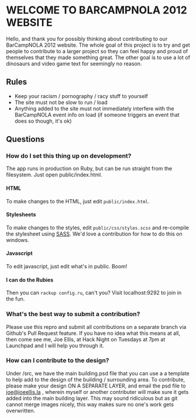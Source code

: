 WELCOME TO BARCAMPNOLA 2012 WEBSITE
=============

Hello, and thank you for possibly thinking about contributing to our BarCampNOLA 2012 website.  The whole goal of this project is to try and get people to contribute to a larger project so they can feel happy and proud of themselves that they made something great.  The other goal is to use a lot of dinosaurs and video game text for seemingly no reason.

Rules
-------------
- Keep your racism / pornography / racy stuff to yourself
- The site must not be slow to run / load
- Anything added to the site must not immediately interfere with the BarCampNOLA event info on load (if someone triggers an event that does so though, it's ok)


Questions
-------------

### How do I set this thing up on development?

The app runs in production on Ruby, but can be run straight from the filesystem. Just open public/index.html.

#### HTML

To make changes to the HTML, just edit `public/index.html`.

#### Stylesheets

To make changes to the styles, edit `public/css/styles.scss` and re-compile the stylesheet using [SASS](http://sass-lang.com/). We'd love a contribution for how to do this on windows.

#### Javascript

To edit javascript, just edit what's in public. Boom!

#### I can do the Rubies

Then you can `rackup config.ru`, can't you? Visit localhost:9292 to join in the fun.

### What's the best way to submit a contribution?

Please use this repro and submit all contributions on a separate branch via Github's Pull Request feature.  If you have no idea what this means at all, then come see me, Joe Ellis, at Hack Night on Tuesdays at 7pm at Launchpad and I will help you through it.

### How can I contribute to the design?

Under /src, we have the main building.psd file that you can use a a template to help add to the design of the building / surrounding area.  To contribute, please make your design ON A SEPARATE LAYER, and email the psd file to joe@joeellis.la , wherein myself or another contributer will make sure it gets added into the main building layer.  This may sound ridiculous but as git cannot merge images nicely, this way makes sure no one's work gets overwritten.

### 
